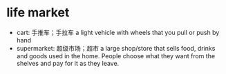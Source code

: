 # life market

- cart: 手推车；手拉车 a light vehicle with wheels that you pull or push by hand
- supermarket: 超级市场；超市 a large shop/store that sells food, drinks and goods used in the home. People choose what they want from the shelves and pay for it as they leave.

